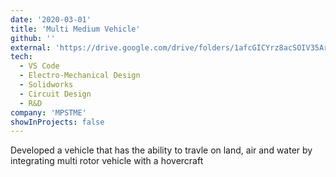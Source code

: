 ```yaml
---
date: '2020-03-01'
title: 'Multi Medium Vehicle'
github: ''
external: 'https://drive.google.com/drive/folders/1afcGICYrz8acSOIV35ArW2bRv21wNCRp?usp=share_link'
tech:
  - VS Code
  - Electro-Mechanical Design
  - Solidworks
  - Circuit Design
  - R&D
company: 'MPSTME'
showInProjects: false
---
```


Developed a vehicle that has the ability to travle on land, air and water by integrating multi rotor vehicle with a hovercraft 